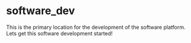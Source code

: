 # software_dev
This is the primary location for the development of the software platform. 
Lets get this software development started!
